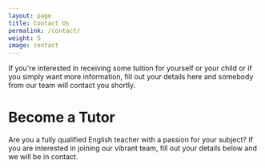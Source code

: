 ```yaml
---
layout: page
title: Contact Us
permalink: /contact/
weight: 5
image: contact
---
```


If you're interested in receiving some tuition for yourself or your child or if you simply want more information, fill out your details here and somebody from our team will contact you shortly.

# Become a Tutor

Are you a fully qualified English teacher with a passion for your subject? If you are interested in joining our vibrant team, fill out your details below and we will be in contact.
